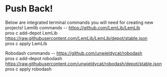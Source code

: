 # Push Back!
Below are integrated terminal commands you will need for creating new projects!
Lemlib commands -- https://github.com/LemLib/LemLib  
  pros c add-depot LemLib https://raw.githubusercontent.com/LemLib/LemLib/depot/stable.json  
  pros c apply LemLib  

Robodash commands -- https://github.com/unwieldycat/robodash  
  pros c add-depot robodash https://raw.githubusercontent.com/unwieldycat/robodash/depot/stable.json  
  pros c apply robodash  
